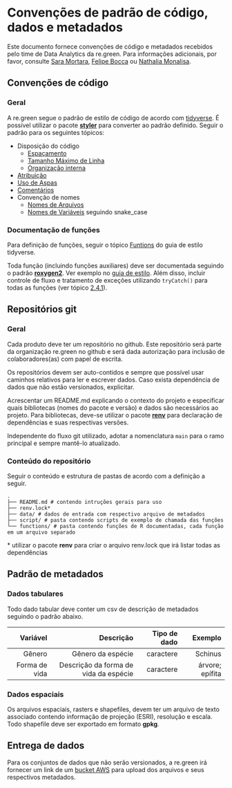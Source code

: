 # Convenções de padrão de código, dados e metadados


Este documento fornece convenções de código e metadados recebidos pelo time de Data Analytics da re.green. Para informações adicionais, por favor, consulte [Sara Mortara](mailto:sara.mortara@re.green), [Felipe Bocca](mailto:felipe.bocca@re.green) ou [Nathalia Monalisa](mailto:nathalia.monalisa@re.green).

## Convenções de código

### Geral 

A re.green segue o padrão de estilo de código 
de acordo com [tidyverse](https://style.tidyverse.org). É possível utilizar o pacote [**styler**](https://cran.r-project.org/web/packages/styler/vignettes/introducing_styler.html) para converter ao padrão definido. Seguir o padrão para os seguintes tópicos:

- Disposição do código
    - [Espaçamento](https://style.tidyverse.org/syntax.html#spacing)
    - [Tamanho Máximo de Linha](https://style.tidyverse.org/syntax.html#long-lines)
    - [Organização interna](https://style.tidyverse.org/files.html#internal-structure)
- [Atribuição](https://style.tidyverse.org/syntax.html#assignment)
- [Uso de Aspas](https://style.tidyverse.org/syntax.html#character-vectors)
- [Comentários](https://style.tidyverse.org/syntax.html#comments)
- Convenção de nomes
    - [Nomes de Arquivos](https://style.tidyverse.org/files.html#names)
    - [Nomes de Variáveis](https://style.tidyverse.org/syntax.html#object-names) seguindo snake_case

### Documentação de funções

Para definição de funções, seguir o tópico [Funtions](https://style.tidyverse.org/functions.html) do guia de estilo tidyverse. 

Toda função (incluindo funções auxiliares) deve ser documentada seguindo o padrão [**roxygen2**](https://cran.r-project.org/web/packages/roxygen2/vignettes/roxygen2.html). Ver exemplo no [guia de estilo](https://style.tidyverse.org/documentation.html). Além disso, incluir controle de fluxo e tratamento de exceções utilizando `tryCatch()` para todas as funções (ver tópico [2.4.1](https://style.tidyverse.org/syntax.html#indenting)).



## Repositórios git

### Geral

Cada produto deve ter um repositório no github. Este repositório será parte da organização re.green no github e será dada autorização para inclusão de colaboradores(as) com papel de escrita.

Os repositórios devem ser auto-contidos e sempre que possível usar caminhos relativos para ler e escrever dados. Caso exista dependência de dados que não estão versionados, explicitar.

Acrescentar um README.md explicando o contexto do projeto e especificar quais bibliotecas (nomes do pacote e versão) e dados são necessários ao projeto. Para bibliotecas, deve-se utilizar o pacote [**renv**](https://rstudio.github.io/renv/articles/renv.html) para declaração de dependências e suas respectivas versões.

Independente do fluxo git utilizado, adotar a nomenclatura `main` para o ramo principal e sempre mantê-lo atualizado.

### Conteúdo do repositório

Seguir o conteúdo e estrutura de pastas de acordo com a definição a seguir. 

    .
    ├── README.md # contendo intruções gerais para uso 
    ├── renv.lock*
    ├── data/ # dados de entrada com respectivo arquivo de metadados
    ├── script/ # pasta contendo scripts de exemplo de chamada das funções
    └── functions/ # pasta contendo funções de R documentadas, cada função em um arquivo separado

\* utilizar o pacote **renv** para criar o arquivo renv.lock que irá listar todas as dependências



## Padrão de metadados

### Dados tabulares

Todo dado tabular deve conter um csv de descrição de metadados seguindo o padrão abaixo.

Variável | Descrição | Tipo de dado | Exemplo
--------:|--------:| --------:|--------:
Gênero| Gênero da espécie | caractere | Schinus
Forma de vida | Descrição da forma de vida da espécie | caractere | árvore; epífita 

### Dados espaciais

Os arquivos espaciais, rasters e shapefiles, devem ter um arquivo de texto associado contendo informação de projeção (ESRI), resolução e escala. Todo shapefile deve ser exportado em formato **gpkg**.


## Entrega de dados

Para os conjuntos de dados que não serão versionados, a re.green irá fornecer um link de um [bucket AWS](https://aws.amazon.com/pt/s3/) para upload dos arquivos e seus respectivos metadados. 

